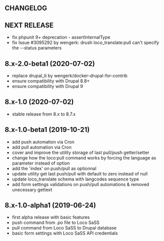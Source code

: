 CHANGELOG
---------

## NEXT RELEASE
 - fix phpunit 9+ deprecation - assertInternalType
 - fix Issue #3095292 by wengerk: drush loco_translate:pull can't specify the --status parameters

## 8.x-2.0-beta1 (2020-07-02)
 - replace drupal_ti by wengerk/docker-drupal-for-contrib
 - ensure compatibility with Drupal 8.8+
 - ensure compatibility with Drupal 9

## 8.x-1.0 (2020-07-02)
 - stable release from 8.x to 8.7.x

## 8.x-1.0-beta1 (2019-10-21)
 - add push automation via Cron
 - add pull automation via Cron
 - cover and improve the utility storage of last pull/push getter/setter
 - change how the loco:pull command works by forcing the language as parameter instead of option
 - add the 'index' on push/pull as optionnal
 - update utility get last push/pull with default to zero instead of null
 - update loco_translate schema with langcodes sequence type
 - add form settings validations on push/pull automations & removed unecessary gettext

## 8.x-1.0-alpha1 (2019-06-24)
 - first alpha release with basic features
 - push command from .po file to Loco SaSS
 - pull command from Loco SaSS to Drupal database 
 - basic form settings with Loco SaSS API credentials
